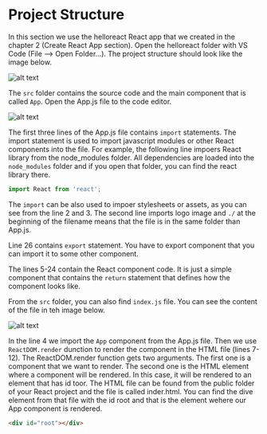 # Project Structure

In this section we use the helloreact React app that we created in the chapter 2 (Create React App section). Open the helloreact folder with VS Code (File --> Open Folder...). The project structure should look like the image below.

![alt text](https://vw4.viope.com/content/f291e5c33c58690b4f4d7e169eb527e8c0039166/ProjectStructure.PNG)

The `src` folder contains the source code and the main component that is called `App`. Open the App.js file to the code editor.

![alt text](https://vw4.viope.com/content/f291e5c33c58690b4f4d7e169eb527e8c0039166/AppJs.PNG)

The first three lines of the App.js file contains `import` statements. The import statement is used to import javascript modules or other React components into the file. For example, the following line impoers React library from the node_modules folder. All dependencies are loaded into the `node_modules` folder and if you open that folder, you can find the react library there.

```javascript
import React from 'react';
```

The `import` can be also used to impoer stylesheets or assets, as you can see from the line 2 and 3. The second line imports logo image and `./` at the beginning of the filename means that the file is in the same folder than App.js. <br/>

Line 26 contains `export` statement. You have to export component that you can import it to some other component. <br/>

The lines 5-24 contain the React component code. It is just a simple component that contains the `return` statement that defines how the component looks like. <br/>

From the `src` folder, you can also find `index.js` file. You can see the content of the file in teh image below.

![alt text](<https://vw4.viope.com/content/f291e5c33c58690b4f4d7e169eb527e8c0039166/IndexJs(1).PNG>)

In the line 4 we import the `App` component from the App.js file. Then we use `ReactDOM.render` dunction to render the component in the HTML file (lines 7-12). The ReactDOM.render function gets two arguments. The first one is a component that we want to render. The second one is the HTML element where a component will be rendered. In this case, it will be rendered to an element that has id toor. The HTML file can be found from the public folder of your React project and the file is called inder.html. You can find the dive element from that file with the id root and that is the element wehere our App component is rendered.

```html
<div id="root"></div>
```
